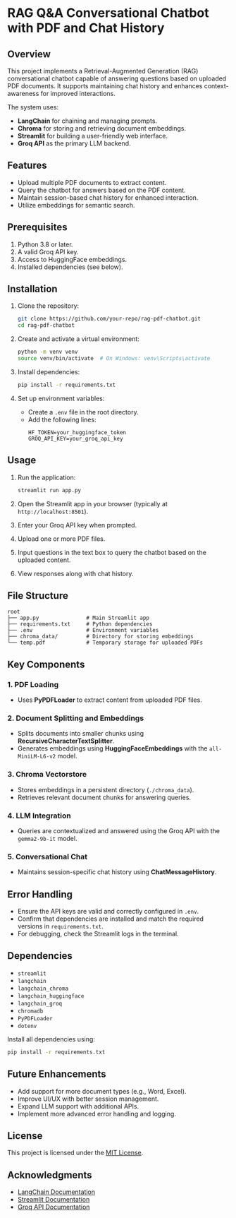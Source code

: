 # RAG Q&A Conversational Chatbot with PDF and Chat History

## Overview
This project implements a Retrieval-Augmented Generation (RAG) conversational chatbot capable of answering questions based on uploaded PDF documents. It supports maintaining chat history and enhances context-awareness for improved interactions.

The system uses:
- **LangChain** for chaining and managing prompts.
- **Chroma** for storing and retrieving document embeddings.
- **Streamlit** for building a user-friendly web interface.
- **Groq API** as the primary LLM backend.

## Features
- Upload multiple PDF documents to extract content.
- Query the chatbot for answers based on the PDF content.
- Maintain session-based chat history for enhanced interaction.
- Utilize embeddings for semantic search.

## Prerequisites
1. Python 3.8 or later.
2. A valid Groq API key.
3. Access to HuggingFace embeddings.
4. Installed dependencies (see below).

## Installation
1. Clone the repository:
   ```bash
   git clone https://github.com/your-repo/rag-pdf-chatbot.git
   cd rag-pdf-chatbot
   ```

2. Create and activate a virtual environment:
   ```bash
   python -m venv venv
   source venv/bin/activate  # On Windows: venv\Scripts\activate
   ```

3. Install dependencies:
   ```bash
   pip install -r requirements.txt
   ```

4. Set up environment variables:
   - Create a `.env` file in the root directory.
   - Add the following lines:
     ```env
     HF_TOKEN=your_huggingface_token
     GROQ_API_KEY=your_groq_api_key
     ```

## Usage
1. Run the application:
   ```bash
   streamlit run app.py
   ```

2. Open the Streamlit app in your browser (typically at `http://localhost:8501`).

3. Enter your Groq API key when prompted.

4. Upload one or more PDF files.

5. Input questions in the text box to query the chatbot based on the uploaded content.

6. View responses along with chat history.

## File Structure
```
root
├── app.py               # Main Streamlit app
├── requirements.txt     # Python dependencies
├── .env                 # Environment variables
├── chroma_data/         # Directory for storing embeddings
└── temp.pdf             # Temporary storage for uploaded PDFs
```

## Key Components
### 1. PDF Loading
- Uses **PyPDFLoader** to extract content from uploaded PDF files.

### 2. Document Splitting and Embeddings
- Splits documents into smaller chunks using **RecursiveCharacterTextSplitter**.
- Generates embeddings using **HuggingFaceEmbeddings** with the `all-MiniLM-L6-v2` model.

### 3. Chroma Vectorstore
- Stores embeddings in a persistent directory (`./chroma_data`).
- Retrieves relevant document chunks for answering queries.

### 4. LLM Integration
- Queries are contextualized and answered using the Groq API with the `gemma2-9b-it` model.

### 5. Conversational Chat
- Maintains session-specific chat history using **ChatMessageHistory**.

## Error Handling
- Ensure the API keys are valid and correctly configured in `.env`.
- Confirm that dependencies are installed and match the required versions in `requirements.txt`.
- For debugging, check the Streamlit logs in the terminal.

## Dependencies
- `streamlit`
- `langchain`
- `langchain_chroma`
- `langchain_huggingface`
- `langchain_groq`
- `chromadb`
- `PyPDFLoader`
- `dotenv`

Install all dependencies using:
```bash
pip install -r requirements.txt
```

## Future Enhancements
- Add support for more document types (e.g., Word, Excel).
- Improve UI/UX with better session management.
- Expand LLM support with additional APIs.
- Implement more advanced error handling and logging.

## License
This project is licensed under the [MIT License](LICENSE).

## Acknowledgments
- [LangChain Documentation](https://langchain.com/docs)
- [Streamlit Documentation](https://docs.streamlit.io)
- [Groq API Documentation](https://groq.com/docs)

